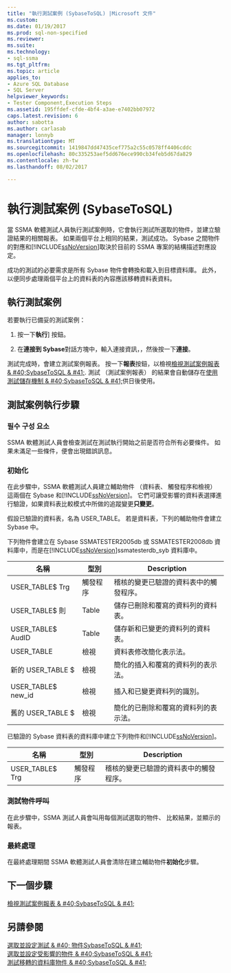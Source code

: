 ```yaml
---
title: "執行測試案例 (SybaseToSQL) |Microsoft 文件"
ms.custom: 
ms.date: 01/19/2017
ms.prod: sql-non-specified
ms.reviewer: 
ms.suite: 
ms.technology:
- sql-ssma
ms.tgt_pltfrm: 
ms.topic: article
applies_to:
- Azure SQL Database
- SQL Server
helpviewer_keywords:
- Tester Component,Execution Steps
ms.assetid: 195ffdef-cfde-4bf4-a3ae-e7402bb07972
caps.latest.revision: 6
author: sabotta
ms.author: carlasab
manager: lonnyb
ms.translationtype: MT
ms.sourcegitcommit: 1419847dd47435cef775a2c55c0578ff4406cddc
ms.openlocfilehash: 80c335253aef5dd676ece990cb34feb5d67da829
ms.contentlocale: zh-tw
ms.lasthandoff: 08/02/2017

---
```

# <a name="running-test-cases-sybasetosql"></a>執行測試案例 (SybaseToSQL)
當 SSMA 軟體測試人員執行測試案例時，它會執行測試所選取的物件，並建立驗證結果的相關報表。 如果兩個平台上相同的結果，測試成功。 Sybase 之間物件的對應和[!INCLUDE[ssNoVersion](../../includes/ssnoversion_md.md)]取決於目前的 SSMA 專案的結構描述對應設定。  
  
成功的測試的必要需求是所有 Sybase 物件會轉換和載入到目標資料庫。 此外，以便同步處理兩個平台上的資料表的內容應該移轉資料表資料。  
  
## <a name="run-test-case"></a>執行測試案例  
若要執行已備妥的測試案例：  
  
1.  按一下**執行**] 按鈕。  
  
2.  在**連接到 Sybase**對話方塊中，輸入連接資訊，，然後按一下**連接**。  
  
測試完成時，會建立測試案例報表。 按一下**報表**按鈕，以檢視[檢視測試案例報表 & #40;SybaseToSQL & #41;](../../ssma/sybase/viewing-test-case-reports-sybasetosql.md). 測試 （測試案例報表） 的結果會自動儲存在[使用測試儲存機制 & #40;SybaseToSQL & #41;](../../ssma/sybase/using-test-repositories-sybasetosql.md)供日後使用。  
  
## <a name="test-case-execution-steps"></a>測試案例執行步驟  
  
### <a name="prerequisites"></a>필수 구성 요소  
SSMA 軟體測試人員會檢查測試在測試執行開始之前是否符合所有必要條件。 如果未滿足一些條件，便會出現錯誤訊息。  
  
### <a name="initialization"></a>初始化  
在此步驟中，SSMA 軟體測試人員建立輔助物件 （資料表、 觸發程序和檢視） 這兩個在 Sybase 和[!INCLUDE[ssNoVersion](../../includes/ssnoversion_md.md)]。 它們可讓受影響的資料表選擇進行驗證，如果資料表比較模式中所做的追蹤變更**只變更**。  
  
假設已驗證的資料表，名為 USER_TABLE。 若是資料表，下列的輔助物件會建立 Sybase 中。  
  
下列物件會建立在 Sybase SSMATESTER2005db 或 SSMATESTER2008db 資料庫中，而是在[!INCLUDE[ssNoVersion](../../includes/ssnoversion_md.md)]ssmatesterdb_syb 資料庫中。  
  
|名稱|型別|Description|  
|--------|--------|---------------|  
|USER_TABLE$ Trg|觸發程序|稽核的變更已驗證的資料表中的觸發程序。|  
|USER_TABLE$ 則|Table|儲存已刪除和覆寫的資料列的資料表。|  
|USER_TABLE$ AudID|Table|儲存新和已變更的資料列的資料表。|  
|USER_TABLE|檢視|資料表修改簡化表示法。|  
|新的 USER_TABLE $|檢視|簡化的插入和覆寫的資料列的表示法。|  
|USER_TABLE$ new_id|檢視|插入和已變更資料列的識別。|  
|舊的 USER_TABLE $|檢視|簡化的已刪除和覆寫的資料列的表示法。|  
  
已驗證的 Sybase 資料表的資料庫中建立下列物件和[!INCLUDE[ssNoVersion](../../includes/ssnoversion_md.md)]。  
  
|名稱|型別|Description|  
|--------|--------|---------------|  
|USER_TABLE$ Trg|觸發程序|稽核的變更已驗證的資料表中的觸發程序。|  
  
### <a name="test-object-calls"></a>測試物件呼叫  
在此步驟中，SSMA 測試人員會叫用每個測試選取的物件、 比較結果，並顯示的報表。  
  
### <a name="finalization"></a>最終處理  
在最終處理期間 SSMA 軟體測試人員會清除在建立輔助物件**初始化**步驟。  
  
## <a name="next-step"></a>下一個步驟  
[檢視測試案例報表 & #40;SybaseToSQL & #41;](../../ssma/sybase/viewing-test-case-reports-sybasetosql.md)  
  
## <a name="see-also"></a>另請參閱  
[選取並設定測試 & #40; 物件SybaseToSQL & #41;](../../ssma/sybase/selecting-and-configuring-objects-to-test-sybasetosql.md)  
[選取並設定受影響的物件 & #40;SybaseToSQL & #41;](../../ssma/sybase/selecting-and-configuring-affected-objects-sybasetosql.md)  
[測試移轉的資料庫物件 & #40;SybaseToSQL & #41;](../../ssma/sybase/testing-migrated-database-objects-sybasetosql.md)  
  

